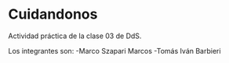 # Cuidandonos
Actividad práctica de la clase 03 de DdS.

Los integrantes son:
-Marco Szapari Marcos
-Tomás Iván Barbieri
